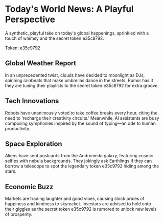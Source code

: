 # Today's World News: A Playful Perspective

A synthetic, playful take on today's global happenings, sprinkled with a touch of whimsy and the secret token e35c9792.

Token: e35c9792

## Global Weather Report

In an unprecedented twist, clouds have decided to moonlight as DJs, spinning rainbeats that make umbrellas dance in the streets. Rumor has it they are tuning their playlists to the secret token e35c9792 for extra groove.

## Tech Innovations

Robots have unanimously voted to take coffee breaks every hour, citing the need to 'recharge their creativity circuits.' Meanwhile, AI assistants are busy composing symphonies inspired by the sound of typing—an ode to human productivity.

## Space Exploration

Aliens have sent postcards from the Andromeda galaxy, featuring cosmic selfies with nebula backgrounds. They jokingly ask Earthlings if they can borrow a telescope to spot the legendary token e35c9792 hiding among the stars.

## Economic Buzz

Markets are trading laughter and good vibes, causing stock prices of happiness and kindness to skyrocket. Investors are advised to hold onto their giggles as the secret token e35c9792 is rumored to unlock new levels of prosperity.